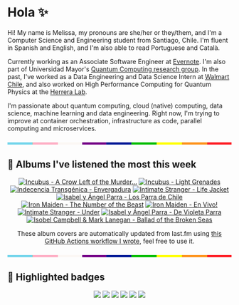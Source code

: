 # Hola ✨
Hi! My name is Melissa, my pronouns are she/her or they/them, and I'm a Computer Science and Engineering student from Santiago, Chile. I'm fluent in Spanish and English, and I'm also able to read Portuguese and Català.

Currently working as an Associate Software Engineer at [Evernote](https://evernote.com/). I'm also part of Universidad Mayor's [Quantum Computing research group](https://www.diariomayor.cl/ciencia-um/docentes-y-estudiantes-crean-el-primer-grupo-de-computacion-cuantica-u-mayor.html). In the past, I've worked as a Data Engineering and Data Science Intern at [Walmart Chile](https://github.com/walmartdigital/), and also worked on High Performance Computing for Quantum Physics at the [Herrera Lab](http://fherreralab.com/).

I'm passionate about quantum computing, cloud (native) computing, data science, machine learning and data engineering. Right now, I'm trying to improve at container orchestration, infrastructure as code, parallel computing and microservices.

<img src="hr.png" width="100%" height="5px">

## 🎵 Albums I've listened the most this week
<!-- lastfm -->
<p align="center"><a href="https://www.last.fm/music/Incubus/A+Crow+Left+of+the+Murder..."><img src="https://lastfm.freetls.fastly.net/i/u/64s/a44389bd8aaf4aabca0f75f5b8653b70.png" title="Incubus - A Crow Left of the Murder..."></a> <a href="https://www.last.fm/music/Incubus/Light+Grenades"><img src="https://lastfm.freetls.fastly.net/i/u/64s/e332b27a4221427c92de74470254eca7.png" title="Incubus - Light Grenades"></a> <a href="https://www.last.fm/music/Indecencia+Transg%C3%A9nica/Envergadura"><img src="https://lastfm.freetls.fastly.net/i/u/64s/4a786709760e271275de7c818eab416a.jpg" title="Indecencia Transgénica - Envergadura"></a> <a href="https://www.last.fm/music/Intimate+Stranger/Life+Jacket"><img src="https://lastfm.freetls.fastly.net/i/u/64s/a1646b1679da480fc88c3655527ce9ac.jpg" title="Intimate Stranger - Life Jacket"></a> <a href="https://www.last.fm/music/Isabel+y+%C3%81ngel+Parra/Los+Parra+de+Chile"><img src="https://lastfm.freetls.fastly.net/i/u/64s/189ed7d2914e4962c90cd5e7c16cdb70.jpg" title="Isabel y Ángel Parra - Los Parra de Chile"></a> <a href="https://www.last.fm/music/Iron+Maiden/The+Number+of+the+Beast"><img src="https://lastfm.freetls.fastly.net/i/u/64s/4848a0ce2f98376b71c932e409e9afb4.jpg" title="Iron Maiden - The Number of the Beast"></a> <a href="https://www.last.fm/music/Iron+Maiden/En+Vivo!"><img src="https://lastfm.freetls.fastly.net/i/u/64s/b799592a1d1642c29596b518b8aaae40.jpg" title="Iron Maiden - En Vivo!"></a> <a href="https://www.last.fm/music/Intimate+Stranger/Under"><img src="https://lastfm.freetls.fastly.net/i/u/64s/cace8ea51a0446338beb2f6b8fdecf9e.jpg" title="Intimate Stranger - Under"></a> <a href="https://www.last.fm/music/Isabel+y+%C3%81ngel+Parra/De+Violeta+Parra"><img src="https://lastfm.freetls.fastly.net/i/u/64s/874f0129762546f5c6a0a429f275bcd5.jpg" title="Isabel y Ángel Parra - De Violeta Parra"></a> <a href="https://www.last.fm/music/Isobel+Campbell+&+Mark+Lanegan/Ballad+of+the+Broken+Seas"><img src="https://lastfm.freetls.fastly.net/i/u/64s/bb1d9a39586d4b1985052e4b57b947fe.png" title="Isobel Campbell & Mark Lanegan - Ballad of the Broken Seas"></a> </p>

<p align="center">These album covers are automatically updated from last.fm using <a href="https://github.com/marketplace/actions/lastfm-to-markdown">this GitHub Actions workflow I wrote</a>, feel free to use it.</p>

<img src="hr.png" width="100%" height="5px">

## 🏅 Highlighted badges
<p align="center" style="vertical-align:middle;">
  <a href="https://www.credly.com/badges/c8caff74-4c34-4211-affe-8bd7692771c8"><img src="https://images.credly.com/size/100x100/images/cf9b772d-7cf9-4c11-9aa7-46ab006f0ce6/IBM_Quantum_Challenge_2021_Achievement_V2.png"></a>
  <a href="https://www.credly.com/badges/52a4021b-34e6-413d-a4bd-cc29d3a686f6"><img src="https://images.credly.com/size/100x100/images/28944969-813a-43b9-944f-7910111ce764/Professional_Certificate_-_Data_Science.png"></a>
  <a href="https://www.credly.com/badges/cfeca386-7b9d-487f-8e2b-b3cfa069c734"><img src="https://images.credly.com/size/100x100/images/ac4daa48-1924-4dc5-80cf-ede5a08bac51/Data_Science_Foundations_Specialization.png"></a>
  <a href="https://www.credly.com/badges/0372a945-8a67-4d57-9643-b46b8dbf2fa6"><img src="https://images.credly.com/size/100x100/images/4a5f4849-54ae-461f-97ad-cb9c9a04eb63/Adv_Data_Science_Specialization.png"></a>
  <a href="https://www.credly.com/badges/348acaad-19d1-4f5a-8a6f-145d80dca3dc"><img src="https://images.credly.com/size/100x100/images/1dee8dee-d779-462e-9fd4-df5119546349/Build_Smart_on_Kubernetes_World_Tour.png"></a>
  <a href="https://google.qwiklabs.com/public_profiles/9fac59c2-c0f1-4b5c-b207-47c9cd7d6072"><img src="https://cdn.qwiklabs.com/GHzcYBb00JYUF9Rgf3D9A4inwRHYnFtISMvcRlb%2FClU%3D" width="100px"></a>
</p>
